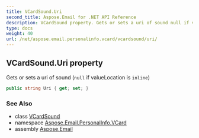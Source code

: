 ```yaml
---
title: VCardSound.Uri
second_title: Aspose.Email for .NET API Reference
description: VCardSound property. Gets or sets a uri of sound null if valueLocation is inline
type: docs
weight: 40
url: /net/aspose.email.personalinfo.vcard/vcardsound/uri/
---
```

## VCardSound.Uri property

Gets or sets a uri of sound (`null` if valueLocation is `inline`)

```csharp
public string Uri { get; set; }
```

### See Also

* class [VCardSound](../)
* namespace [Aspose.Email.PersonalInfo.VCard](../../vcardsound/)
* assembly [Aspose.Email](../../../)


